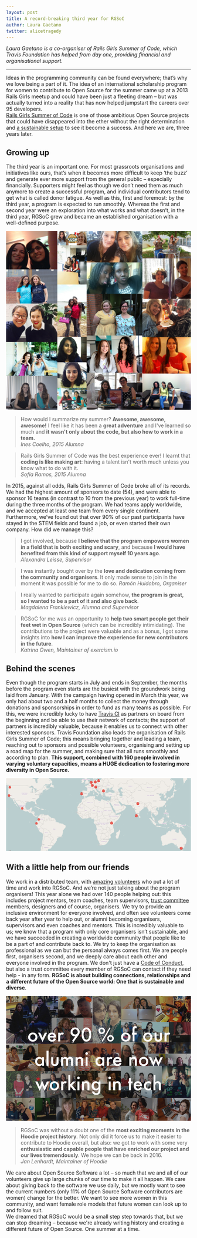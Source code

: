 ```yaml
---
layout: post
title: A record-breaking third year for RGSoC
author: Laura Gaetano
twitter: alicetragedy
---
```


*Laura Gaetano is a co-organiser of Rails Girls Summer of Code, which Travis Foundation has helped from day one, providing financial and organisational support.*

---

Ideas in the programming community can be found everywhere; that’s why we love being a part of it. The idea of an international scholarship program for women to contribute to Open Source for the summer came up at a 2013 Rails Girls meetup and could have been just a fleeting dream – but was actually turned into a reality that has now helped jumpstart the careers over 95 developers.  
[Rails Girls Summer of Code](http://railsgirlssummerofcode.org/) is one of those ambitious Open Source projects that could have disappeared into the ether without the right determination and [a sustainable setup](http://writing.jan.io/2015/11/20/sustainable-open-source.html) to see it become a success. And here we are, three years later. 

## Growing up

The third year is an important one. For most grassroots organisations and initiatives like ours, that’s when it becomes more difficult to keep ‘the buzz’ and generate ever more support from the general public – especially financially. Supporters might feel as though we don’t need them as much anymore to create a successful program, and individual contributors tend to get what is called donor fatigue. As well as this, first and foremost: by the third year, a program is expected to run smoothly. Whereas the first and second year were an exploration into what works and what doesn’t, in the third year, RGSoC grew and became an established organisation with a well-defined purpose.  

![](/images/blog/2015-02-03-rgsoc-all-teams.jpg)

> How would I summarize my summer? **Awesome, awesome, awesome!** I feel like it has been a **great adventure** and I've learned so much and **it wasn't only about the code, but also how to work in a team.**  
> _Ines Coelho, 2015 Alumna_

> Rails Girls Summer of Code was the best experience ever! I learnt that **coding is like making art**: having a talent isn't worth much unless you know what to do with it.  
> _Sofia Ramos, 2015 Alumna_


In 2015, against all odds, Rails Girls Summer of Code broke all of its records. We had the highest amount of sponsors to date (54), and were able to sponsor 16 teams (in contrast to 10 from the previous year) to work full-time during the three months of the program. We had teams apply worldwide, and we accepted at least one team from every single continent. Furthermore, we’ve found out that over 90% of our past participants have stayed in the STEM fields and found a job, or even started their own company. How did we manage this?

> I got involved, because **I believe that the program empowers women in a field that is both exciting and scary**, and because **I would have benefited from this kind of support myself 10 years ago**.   
> _Alexandra Leisse, Supervisor_

> I was instantly bought over by the **love and dedication coming from the community and organisers**. It only made sense to join in the moment it was possible for me to do so.
> _Ramón Huidobro, Organiser_

> I really wanted to participate again somehow, **the program is great, so I wanted to be a part of it and also give back**.  
> _Magdalena Frankiewicz, Alumna and Supervisor_

> RGSoC for me was an opportunity to **help two smart people get their feet wet in Open Source** (which can be incredibly intimidating). The contributions to the project were valuable and as a bonus, I got some insights into **how I can improve the experience for new contributors in the future**.  
> _Katrina Owen, Maintainer of exercism.io_

## Behind the scenes

Even though the program starts in July and ends in September, the months before the program even starts are the busiest with the groundwork being laid from January. With the campaign having opened in March this year, we only had about two and a half months to collect the money through donations and sponsorships in order to fund as many teams as possible. For this, we were incredibly lucky to have [Travis CI](https://travis-ci.org) as partners on board from the beginning and be able to use their network of contacts; the support of partners is incredibly valuable, because it enables us to connect with other interested sponsors. Travis Foundation also leads the organisation of Rails Girls Summer of Code; this means bringing together and leading a team, reaching out to sponsors and possible volunteers, organising and setting up a road map for the summer, and making sure that all runs smoothly and according to plan. **This support, combined with 160 people involved in varying voluntary capacities, means a HUGE dedication to fostering more diversity in Open Source.**

![](/images/blog/2015-02-03-rgsoc-map.png)

## With a little help from our friends

We work in a distributed team, with [amazing volunteers](http://railsgirlssummerofcode.org/about/team/) who put a lot of time and work into RGSoC. And we’re not just talking about the program organisers! This year alone we had over 140 people helping out: this includes project mentors, team coaches, team supervisors, [trust committee](http://railsgirlssummerofcode.org/about/code-of-conduct/#contact) members, designers and of course, organisers. We try to provide an inclusive environment for everyone involved, and often see volunteers come back year after year to help out, or alumni becoming organisers, supervisors and even coaches and mentors. This is incredibly valuable to us; we know that a program with only core organisers isn’t sustainable, and we have succeeded in creating a worldwide community that people like to be a part of and contribute back to. We try to keep the organisation as professional as we can but the personal always comes first. We are people first, organisers second, and we deeply care about each other and everyone involved in the program. We don't just have a [Code of Conduct](http://railsgirlssummerofcode.org/about/code-of-conduct/), but also a trust committee every member of RGSoC can contact if they need help - in any form. **RGSoC is about building connections, relationships and a different future of the Open Source world: One that is sustainable and diverse**.

![](/images/blog/2015-02-03-rgsoc-alumni.png)

> RGSoC was without a doubt one of the **most exciting moments in the Hoodie project history**. Not only did it force us to make it easier to contribute to Hoodie overall, but also: we got to work with some very **enthusiastic and capable people that have enriched our project and our lives tremendously**. We hope we can be back in 2016.  
> _Jan Lenhardt, Maintainer of Hoodie_

We care about Open Source Software a lot – so much that we and all of our volunteers give up large chunks of our time to make it all happen. We care about giving back to the software we use daily, but we mostly want to see the current numbers (only 11% of Open Source Software contributors are women) change for the better. We want to see more women in this community, and want female role models that future women can look up to and follow suit.  
We dreamed that RGSoC would be a small step step towards that, but we can stop dreaming – because we're already writing history and creating a different future of Open Source. One summer at a time.




